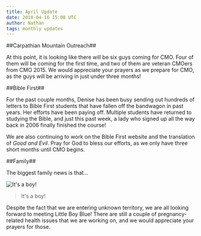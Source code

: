 ```yaml
---
title: April Update
date: 2018-04-16 15:08 UTC
author: Nathan
tags: monthly updates
---
```


##Carpathian Mountain Outreach##

At this point, it is looking like there will be six guys coming for CMO. Four of
them will be coming for the first time, and two of them are veteran CMOers from
CMO 2015. We would appreciate your prayers as we prepare for CMO, as the guys
will be arriving in just under three months!

##Bible First##

For the past couple months, Denise has been busy sending out hundreds of letters
to Bible First students that have fallen off the bandwagon in past years. Her efforts have
been paying off. Multiple students have returned to studying the Bible, and just
this past week, a lady who signed up all the way back in 2006
finally finished the course!

We are also continuing to work on the Bible First website and the translation
of *Good and Evil*. Pray for God to bless our efforts, as we only have three
short months until CMO begins.

##Family##

The biggest family news is that...

![It's a boy!](images/2018/4-boy.jpg)

> It's a boy!

Despite the fact that we are entering unknown territory,
we are all looking forward to meeting Little Boy Blue! There are still a couple
of pregnancy-related health issues that we are working on, and we would
appreciate your prayers for those.
